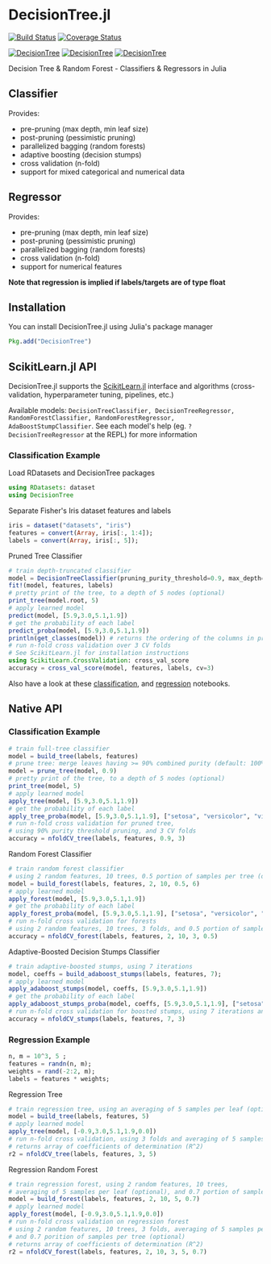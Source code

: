 # DecisionTree.jl

[![Build Status](https://travis-ci.org/bensadeghi/DecisionTree.jl.svg?branch=master)](https://travis-ci.org/bensadeghi/DecisionTree.jl)
[![Coverage Status](https://coveralls.io/repos/bensadeghi/DecisionTree.jl/badge.svg?branch=master)](https://coveralls.io/r/bensadeghi/DecisionTree.jl?branch=master)

[![DecisionTree](http://pkg.julialang.org/badges/DecisionTree_0.5.svg)](http://pkg.julialang.org/?pkg=DecisionTree&ver=0.5)
[![DecisionTree](http://pkg.julialang.org/badges/DecisionTree_0.6.svg)](http://pkg.julialang.org/?pkg=DecisionTree&ver=0.6)
[![DecisionTree](http://pkg.julialang.org/badges/DecisionTree_0.7.svg)](http://pkg.julialang.org/?pkg=DecisionTree&ver=0.7)

Decision Tree & Random Forest - Classifiers & Regressors in Julia


## Classifier
Provides:
* pre-pruning (max depth, min leaf size)
* post-pruning (pessimistic pruning)
* parallelized bagging (random forests)
* adaptive boosting (decision stumps)
* cross validation (n-fold)
* support for mixed categorical and numerical data

## Regressor
Provides:
* pre-pruning (max depth, min leaf size)
* post-pruning (pessimistic pruning)
* parallelized bagging (random forests)
* cross validation (n-fold)
* support for numerical features

**Note that regression is implied if labels/targets are of type float**

## Installation
You can install DecisionTree.jl using Julia's package manager
```julia
Pkg.add("DecisionTree")
```

## ScikitLearn.jl API
DecisionTree.jl supports the [ScikitLearn.jl](https://github.com/cstjean/ScikitLearn.jl) interface and algorithms (cross-validation, hyperparameter tuning, pipelines, etc.)

Available models: `DecisionTreeClassifier, DecisionTreeRegressor, RandomForestClassifier, RandomForestRegressor, AdaBoostStumpClassifier`.
See each model's help (eg. `?DecisionTreeRegressor` at the REPL) for more information

### Classification Example
Load RDatasets and DecisionTree packages
```julia
using RDatasets: dataset
using DecisionTree
```
Separate Fisher's Iris dataset features and labels
```julia
iris = dataset("datasets", "iris")
features = convert(Array, iris[:, 1:4]);
labels = convert(Array, iris[:, 5]);
```
Pruned Tree Classifier
```julia
# train depth-truncated classifier
model = DecisionTreeClassifier(pruning_purity_threshold=0.9, max_depth=6)
fit!(model, features, labels)
# pretty print of the tree, to a depth of 5 nodes (optional)
print_tree(model.root, 5)
# apply learned model
predict(model, [5.9,3.0,5.1,1.9])
# get the probability of each label
predict_proba(model, [5.9,3.0,5.1,1.9])
println(get_classes(model)) # returns the ordering of the columns in predict_proba's output
# run n-fold cross validation over 3 CV folds
# See ScikitLearn.jl for installation instructions
using ScikitLearn.CrossValidation: cross_val_score
accuracy = cross_val_score(model, features, labels, cv=3)
```

Also have a look at these [classification](https://github.com/cstjean/ScikitLearn.jl/blob/master/examples/Classifier_Comparison_Julia.ipynb), and [regression](https://github.com/cstjean/ScikitLearn.jl/blob/master/examples/Decision_Tree_Regression_Julia.ipynb) notebooks.

## Native API
### Classification Example
```julia
# train full-tree classifier
model = build_tree(labels, features)
# prune tree: merge leaves having >= 90% combined purity (default: 100%)
model = prune_tree(model, 0.9)
# pretty print of the tree, to a depth of 5 nodes (optional)
print_tree(model, 5)
# apply learned model
apply_tree(model, [5.9,3.0,5.1,1.9])
# get the probability of each label
apply_tree_proba(model, [5.9,3.0,5.1,1.9], ["setosa", "versicolor", "virginica"])
# run n-fold cross validation for pruned tree,
# using 90% purity threshold pruning, and 3 CV folds
accuracy = nfoldCV_tree(labels, features, 0.9, 3)
```
Random Forest Classifier
```julia
# train random forest classifier
# using 2 random features, 10 trees, 0.5 portion of samples per tree (optional), and a maximum tree depth of 6 (optional)
model = build_forest(labels, features, 2, 10, 0.5, 6)
# apply learned model
apply_forest(model, [5.9,3.0,5.1,1.9])
# get the probability of each label
apply_forest_proba(model, [5.9,3.0,5.1,1.9], ["setosa", "versicolor", "virginica"])
# run n-fold cross validation for forests
# using 2 random features, 10 trees, 3 folds, and 0.5 portion of samples per tree (optional)
accuracy = nfoldCV_forest(labels, features, 2, 10, 3, 0.5)
```
Adaptive-Boosted Decision Stumps Classifier
```julia
# train adaptive-boosted stumps, using 7 iterations
model, coeffs = build_adaboost_stumps(labels, features, 7);
# apply learned model
apply_adaboost_stumps(model, coeffs, [5.9,3.0,5.1,1.9])
# get the probability of each label
apply_adaboost_stumps_proba(model, coeffs, [5.9,3.0,5.1,1.9], ["setosa", "versicolor", "virginica"])
# run n-fold cross validation for boosted stumps, using 7 iterations and 3 folds
accuracy = nfoldCV_stumps(labels, features, 7, 3)
```

### Regression Example
```julia
n, m = 10^3, 5 ;
features = randn(n, m);
weights = rand(-2:2, m);
labels = features * weights;
```
Regression Tree
```julia
# train regression tree, using an averaging of 5 samples per leaf (optional)
model = build_tree(labels, features, 5)
# apply learned model
apply_tree(model, [-0.9,3.0,5.1,1.9,0.0])
# run n-fold cross validation, using 3 folds and averaging of 5 samples per leaf (optional)
# returns array of coefficients of determination (R^2)
r2 = nfoldCV_tree(labels, features, 3, 5)
```
Regression Random Forest
```julia
# train regression forest, using 2 random features, 10 trees,
# averaging of 5 samples per leaf (optional), and 0.7 portion of samples per tree (optional)
model = build_forest(labels, features, 2, 10, 5, 0.7)
# apply learned model
apply_forest(model, [-0.9,3.0,5.1,1.9,0.0])
# run n-fold cross validation on regression forest
# using 2 random features, 10 trees, 3 folds, averaging of 5 samples per leaf (optional),
# and 0.7 porition of samples per tree (optional)
# returns array of coefficients of determination (R^2)
r2 = nfoldCV_forest(labels, features, 2, 10, 3, 5, 0.7)
```
